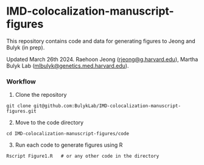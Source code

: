 # IMD-colocalization-manuscript-figures
This repository contains code and data for generating figures to Jeong and Bulyk (in prep).

Updated March 26th 2024. Raehoon Jeong (rjeong@g.harvard.edu), Martha Bulyk Lab (mlbulyk@genetics.med.harvard.edu).

### Workflow
1) Clone the repository
```
git clone git@github.com:BulykLab/IMD-colocalization-manuscript-figures.git
```
2) Move to the code directory
```
cd IMD-colocalization-manuscript-figures/code
```
3) Run each code to generate figures using R
```
Rscript Figure1.R   # or any other code in the directory
```
